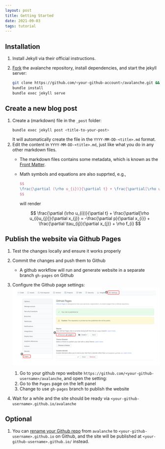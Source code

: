 ```yaml
---
layout: post
title: Getting Started
date: 2021-09-03 
tags: tutorial
---
```


## Installation

1. Install Jekyll via their official instructions.

2. [Fork](https://github.com/lolipopshock/avalanche/fork) the avalanche repository, install dependencies, and start the jekyll server:

    ```bash
    git clone https://github.com/<your-github-account>/avalanche.git && cd avalanche
    bundle install
    bundle exec jekyll serve
    ```

## Create a new blog post 

1. Create a (markdown) file in the `_post` folder:
    ```bash
    bundle exec jekyll post <title-to-your-post>
    ```
    It will automatically create the file in the `YYYY-MM-DD-<title>.md` format. 
2. Edit the content in `YYYY-MM-DD-<title>.md`, just like what you do in any other markdown files. 
    - The markdown files contains some metadata, which is known as the [Front Matter](https://jekyllrb.com/docs/front-matter/).
    - Math symbols and equations are also supprted, e.g., 
        ```latex
        $$
        \frac{\partial (\rho u_{i})}{\partial t} + \frac{\partial[\rho u_{i}u_{j}]}{\partial x_{j}} = -\frac{\partial p}{\partial x_{i}} + \frac{\partial \tau_{ij}}{\partial x_{j}} + \rho f_{i}
        $$
        ```
        will render 
        
        $$
        \frac{\partial (\rho u_{i})}{\partial t} + \frac{\partial[\rho u_{i}u_{j}]}{\partial x_{j}} = -\frac{\partial p}{\partial x_{i}} + \frac{\partial \tau_{ij}}{\partial x_{j}} + \rho f_{i} 
        $$

## Publish the website via Github Pages 

1. Test the changes locally and ensure it works properly

2. Commit the changes and push them to Github
    - A github workflow will run and generate website in a separate branch `gh-pages` on Github  

3. Configure the Github page settings:![Github Page Publish Setting](/assets/posts/gh-publish.png)
    1. Go to your github repo website `https://github.com/<your-github-username>/avalanche`, and open the setting:
    2. Go to the `Pages` page on the left panel
    3. Change to use `gh-pages` branch to publish the website 

4. Wait for a while and the site should be ready via `<your-github-username>.github.io/avalanche`

## Optional

1. You can [rename your Github repo](https://docs.github.com/en/github/administering-a-repository/managing-repository-settings/renaming-a-repository) from `avalanche` to `<your-github-username>.github.io` on Github, and the site will be published at `<your-github-username>.github.io/` instead. 
